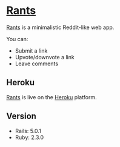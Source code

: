 # [Rants](https://thawing-citadel-45864.herokuapp.com/) 

[Rants](https://thawing-citadel-45864.herokuapp.com/) is a minimalistic Reddit-like web app. 

You can:
- Submit a link
- Upvote/downvote a link
- Leave comments 

## Heroku
[Rants](https://thawing-citadel-45864.herokuapp.com/) is live on the [Heroku](https://www.heroku.com/) platform.

## Version
* Rails: 5.0.1
* Ruby: 2.3.0
